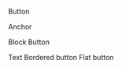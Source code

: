 <sc-button onclick="alert('yo')">Button</sc-button>

<!-- Anchor -->
<sc-button href="/" target="_blank" rel="noreferrer" title="button">
Anchor
</sc-button>

<!-- Block level -->
<sc-button block>Block Button</sc-button>


<!-- Icon -->
<sc-button icon>
  <i class="la la-home"></i>
</sc-button>

<!-- Icon and Text -->

<sc-button iconText>
  <i class="la la-home"></i>
  Text
</sc-button>


<!-- Bordered -->
<sc-button bordered>
  <i class="la la-back"></i> Bordered button
</sc-button>


<!-- Flat -->
<sc-button flat>
  <i class="la la-back"></i> Flat button
</sc-button>